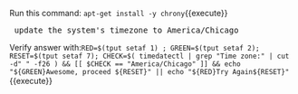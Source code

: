 Run this command: `apt-get install -y chrony`{{execute}}

<pre> update the system's timezone to America/Chicago </pre>

Verify answer with:`RED=$(tput setaf 1) ; GREEN=$(tput setaf 2); RESET=$(tput setaf 7); CHECK=$( timedatectl | grep "Time zone:" | cut -d" " -f26 ) && [[ $CHECK == "America/Chicago" ]] && echo "${GREEN}Awesome, proceed ${RESET}" || echo "${RED}Try Again${RESET}"`{{execute}}
